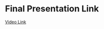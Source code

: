 # Final Presentation Link

[Video Link](https://github.com/SENECA-PRJ-CLUBHUB/Club-Hub/new/main/Video%20Presentation%20and%20walk-through)
